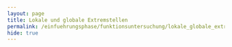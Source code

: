 ```yaml
---
layout: page
title: Lokale und globale Extremstellen
permalink: /einfuehrungsphase/funktionsuntersuchung/lokale_globale_extremstellen
hide: true
---
```

